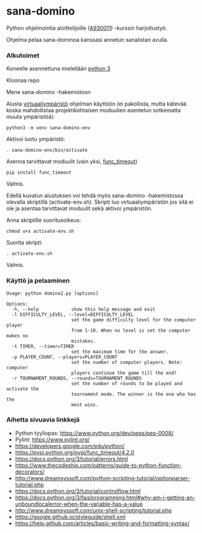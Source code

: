 # sana-domino

Python ohjelmointia aloittelijoille ([A930011](https://courses.helsinki.fi/fi/a930011/117989156)) -kurssin harjoitustyö.

Ohjelma pelaa sana-dominoa kanssasi annetun sanalistan avulla.

### Alkutoimet

Koneelle asennettuna mielellään [python 3](https://www.python.org/downloads/)

Kloonaa repo

Mene sana-domino -hakemistoon

Alusta [virtuaaliympäristö](https://docs.python.org/3/library/venv.html) ohjelman käyttöön (ei pakollista, mutta kätevää koska mahdollistaa projektikohtaisen moduulien asentelun sotkematta muuta ympäristöä):
```
python3 -m venv sana-domino-env
```
Aktivoi luotu ympäristö:
```
. sana-domino-env/bin/activate
```
Asenna tarvittavat moduulit (vain yksi, [func_timeout](https://pypi.python.org/pypi/func_timeout/4.2.0))
```
pip install func_timeout
```
Valmis.


Edellä kuvatun alustuksen voi tehdä myös sana-domino -hakemistossa olevalla skriptillä (activate-env.sh).
Skripti luo virtuaaliympäristön jos sitä ei ole ja asentaa tarvittavat moduulit sekä aktivoi ympäristön.

Anna skriptille suoritusoikeus:

```
chmod u+x activate-env.sh
``` 
Suorita skripti:
``` 
. activate-env.sh
```
Valmis.


### Käyttö ja pelaaminen
```
Usage: python domino2.py [options]

Options:
  -h, --help            show this help message and exit
  -l DIFFICULTY_LEVEL, --level=DIFFICULTY_LEVEL
                        set the game difficulty level for the computer player
                        from 1-10. When no level is set the computer makes no
                        mistakes.
  -t TIMER, --timer=TIMER
                        set the maximum time for the answer.
  -p PLAYER_COUNT, --players=PLAYER_COUNT
                        set the number of computer players. Note: computer
                        players continue the game till the end!
  -r TOURNAMENT_ROUNDS, --rounds=TOURNAMENT_ROUNDS
                        set the number of rounds to be played and activate the
                        tournament mode. The winner is the one who has the
                        most wins.
```

### Aihetta sivuavia linkkejä
- Python tyyliopas: https://www.python.org/dev/peps/pep-0008/
- Pylint: https://www.pylint.org/
- https://developers.google.com/edu/python/
- https://pypi.python.org/pypi/func_timeout/4.2.0
- https://docs.python.org/3/tutorial/errors.html
- https://www.thecodeship.com/patterns/guide-to-python-function-decorators/
- http://www.dreamsyssoft.com/python-scripting-tutorial/optionparser-tutorial.php
- https://docs.python.org/3/tutorial/controlflow.html
- https://docs.python.org/3/faq/programming.html#why-am-i-getting-an-unboundlocalerror-when-the-variable-has-a-value
- http://www.dreamsyssoft.com/unix-shell-scripting/tutorial.php
- https://google.github.io/styleguide/shell.xml
- https://help.github.com/articles/basic-writing-and-formatting-syntax/
